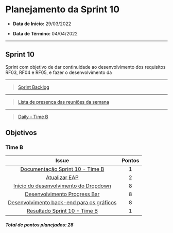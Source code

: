 # Planejamento da Sprint 10

- **Data de Início:** 29/03/2022

- **Data de Término:** 04/04/2022

---

## Sprint 10

Sprint com objetivo de dar continuidade ao desenvolvimento dos requisitos RF03, RF04 e RF05, e fazer o desenvolvimento da

---

> [Sprint Backlog](https://github.com/fga-eps-mds/2021.2-Sigaa-Plus/milestone/12)

---

> [Lista de presença das reuniões da semana](https://docs.google.com/spreadsheets/d/1xrSDSlY_tFjxl88-r7lA1Uv0UQGoEYKaaBSCNfJD-a8/edit#gid=186001220)

---

> [Daily - Time B](https://docs.google.com/spreadsheets/d/11dNcmrSCw1ZvFHj75GwtfAsah41IydpKwFSdNp9eowg/edit#gid=0)

## Objetivos

### Time B

|                                                  Issue                                                   | Pontos |
| :------------------------------------------------------------------------------------------------------: | :----: |
|      [Documentação Sprint 10 - Time B](https://github.com/fga-eps-mds/2021.2-Sigaa-Plus/issues/212)      |   1    |
|              [Atualizar EAP ](https://github.com/fga-eps-mds/2021.2-Sigaa-Plus/issues/172)               |   2    |
|  [Início do desenvolvimento do Dropdown ](https://github.com/fga-eps-mds/2021.2-Sigaa-Plus/issues/215)   |   8    |
|       [Desenvolvimento Progress Bar ](https://github.com/fga-eps-mds/2021.2-Sigaa-Plus/issues/214)       |   8    |
| [Desenvolvimento back-end para os gráficos](https://github.com/fga-eps-mds/2021.2-Sigaa-Plus/issues/216) |   8    |
|       [Resultado Sprint 10 - Time B](https://github.com/fga-eps-mds/2021.2-Sigaa-Plus/issues/213)        |   1    |

<h4><i>Total de pontos planejados: 28</i></h4>
